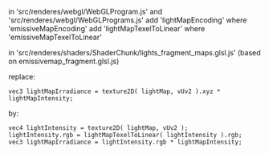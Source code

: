 in 'src/renderes/webgl/WebGLProgram.js' and 'src/renderes/webgl/WebGLPrograms.js'
add 'lightMapEncoding' where 'emissiveMapEncoding'
add 'lightMapTexelToLinear' where 'emissiveMapTexelToLinear'

in 'src/renderes/shaders/ShaderChunk/lights_fragment_maps.glsl.js' (based on emissivemap_fragment.glsl.js)

replace:
```
vec3 lightMapIrradiance = texture2D( lightMap, vUv2 ).xyz * lightMapIntensity;
```
by:
```
vec4 lightIntensity = texture2D( lightMap, vUv2 );
lightIntensity.rgb = lightMapTexelToLinear( lightIntensity ).rgb;
vec3 lightMapIrradiance = lightIntensity.rgb * lightMapIntensity;
```

